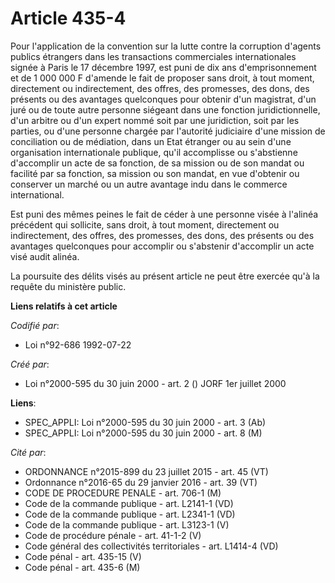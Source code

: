 # Article 435-4

Pour l'application de la convention sur la lutte contre la corruption d'agents publics étrangers dans les transactions
commerciales internationales signée à Paris le 17 décembre 1997, est puni de dix ans d'emprisonnement et de 1 000 000 F
d'amende le fait de proposer sans droit, à tout moment, directement ou indirectement, des offres, des promesses, des dons,
des présents ou des avantages quelconques pour obtenir d'un magistrat, d'un juré ou de toute autre personne siégeant dans une
fonction juridictionnelle, d'un arbitre ou d'un expert nommé soit par une juridiction, soit par les parties, ou d'une
personne chargée par l'autorité judiciaire d'une mission de conciliation ou de médiation, dans un Etat étranger ou au sein
d'une organisation internationale publique, qu'il accomplisse ou s'abstienne d'accomplir un acte de sa fonction, de sa
mission ou de son mandat ou facilité par sa fonction, sa mission ou son mandat, en vue d'obtenir ou conserver un marché ou un
autre avantage indu dans le commerce international.

Est puni des mêmes peines le fait de céder à une personne visée à l'alinéa précédent qui sollicite, sans droit, à tout
moment, directement ou indirectement, des offres, des promesses, des dons, des présents ou des avantages quelconques pour
accomplir ou s'abstenir d'accomplir un acte visé audit alinéa.

La poursuite des délits visés au présent article ne peut être exercée qu'à la requête du ministère public.

**Liens relatifs à cet article**

_Codifié par_:

  - Loi n°92-686 1992-07-22

_Créé par_:

  - Loi n°2000-595 du 30 juin 2000 - art. 2 () JORF 1er juillet 2000

**Liens**:

  - SPEC_APPLI: Loi n°2000-595 du 30 juin 2000 - art. 3 (Ab)
  - SPEC_APPLI: Loi n°2000-595 du 30 juin 2000 - art. 8 (M)

_Cité par_:

  - ORDONNANCE n°2015-899 du 23 juillet 2015 - art. 45 (VT)
  - Ordonnance n°2016-65 du 29 janvier 2016 - art. 39 (VT)
  - CODE DE PROCEDURE PENALE - art. 706-1 (M)
  - Code de la commande publique - art. L2141-1 (VD)
  - Code de la commande publique - art. L2341-1 (VD)
  - Code de la commande publique - art. L3123-1 (V)
  - Code de procédure pénale - art. 41-1-2 (V)
  - Code général des collectivités territoriales - art. L1414-4 (VD)
  - Code pénal - art. 435-15 (V)
  - Code pénal - art. 435-6 (M)
